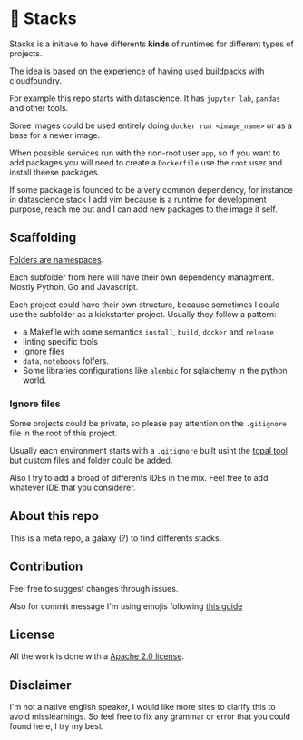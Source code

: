 # :tada: Stacks

Stacks is a initiave to have differents **kinds** of runtimes for different types of projects. 

The idea is based on the experience of having used [buildpacks](https://buildpacks.io/) with cloudfoundry. 

For example this repo starts with datascience. It has `jupyter lab`, `pandas` and other tools.

Some images could be used entirely doing `docker run <image_name>` or as a base for a newer image. 

When possible services run with the non-root user `app`, so if you want to add packages you will need to create a `Dockerfile` use the
`root` user and install theese packages. 

If some package is founded to be a very common dependency, for instance in datascience stack I add vim because is a runtime for development purpose, reach me out and I can 
add new packages to the image it self. 


## Scaffolding

[Folders are namespaces](https://blog.golang.org/package-names). 

Each subfolder from here will have their own dependency managment. Mostly Python, Go and Javascript.

Each project could have their own structure, because sometimes I could use the subfolder as a kickstarter project. 
Usually they follow a pattern:

- a Makefile with some semantics `install`, `build`, `docker` and `release`
- linting specific tools
- ignore files
- `data`, `notebooks` folfers. 
- Some libraries configurations like `alembic` for sqlalchemy in the python world. 

### Ignore files

Some projects could be private, so please pay attention on the `.gitignore` file in the root of this project. 

Usually each environment starts with a `.gitignore` built usint the [topal tool](https://www.toptal.com/developers/gitignore) but custom files and folder could be added.

Also I try to add a broad of differents IDEs in the mix. Feel free to add whatever IDE that you considerer. 

## About this repo

This is a meta repo, a galaxy (?) to find differents stacks.

## Contribution

Feel free to suggest changes through issues. 

Also for commit message I'm using emojis following [this guide](https://gitmoji.dev/)

## License

All the work is done with a [Apache 2.0 license](LICENSE.md). 

## Disclaimer

I'm not a native english speaker, I would like more sites to clarify this to avoid misslearnings. 
So feel free to fix any grammar or error that you could found here, I try my best. 
